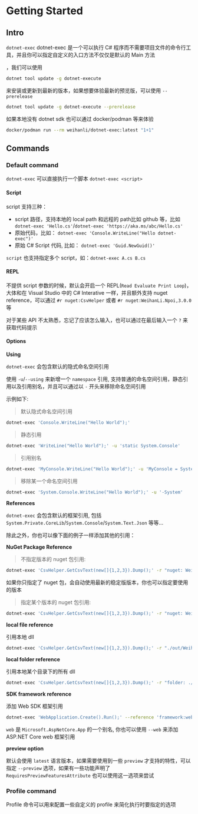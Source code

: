 # Getting Started

## Intro

`dotnet-exec` dotnet-exec 是一个可以执行 C# 程序而不需要项目文件的命令行工具，并且你可以指定自定义的入口方法不仅仅是默认的 Main 方法

，我们可以使用

```sh
dotnet tool update -g dotnet-execute
```

来安装或更新到最新的版本，如果想要体验最新的预览版，可以使用 `--prerelease` 

```sh
dotnet tool update -g dotnet-execute --prerelease
```

如果本地没有 dotnet sdk 也可以通过 docker/podman 等来体验

```sh
docker/podman run --rm weihanli/dotnet-exec:latest "1+1"
```

## Commands

### Default command

`dotnet-exec` 可以直接执行一个脚本 `dotnet-exec <script>` 

#### Script

script 支持三种：

- script 路径，支持本地的 local path 和远程的 path比如 github 等，比如 `dotnet-exec 'Hello.cs'`/`dotnet-exec 'https://aka.ms/abc/Hello.cs'`
- 原始代码，比如： `dotnet-exec 'Console.WriteLine("Hello dotnet-exec")'`
- 原始 C# Script 代码, 比如： `dotnet-exec 'Guid.NewGuid()'`

`script` 也支持指定多个 script，如：`dotnet-exec A.cs B.cs`

#### REPL

不提供 script 参数的时候，默认会开启一个 REPL(`Read Evaluate Print Loop`)，大体和在 Visual Studio 中的 C# Interative 一样，并且额外支持 nuget reference，可以通过 `#r nuget:CsvHelper` 或者 `#r nuget:WeihanLi.Npoi,3.0.0` 等

对于某些 API 不太熟悉，忘记了应该怎么输入，也可以通过在最后输入一个 `?` 来获取代码提示

#### Options

**Using**

`dotnet-exec` 会包含默认的隐式命名空间引用

使用 `-u`/`--using` 来新增一个 `namespace` 引用, 支持普通的命名空间引用，静态引用以及引用别名，并且可以通过以 `-` 开头来移除命名空间引用

示例如下:

> 默认隐式命名空间引用

```sh
dotnet-exec 'Console.WriteLine("Hello World");'
```

> 静态引用

```sh
dotnet-exec 'WriteLine("Hello World");' -u 'static System.Console'
```

> 引用别名

```sh
dotnet-exec 'MyConsole.WriteLine("Hello World");' -u 'MyConsole = System.Console'
```

> 移除某一个命名空间引用

```sh
dotnet-exec 'System.Console.WriteLine("Hello World");' -u '-System'
```

**References**

`dotnet-exec` 会包含默认的框架引用, 包括 `System.Private.CoreLib`/`System.Console`/`System.Text.Json` 等等...

除此之外，你也可以像下面的例子一样添加其他的引用：

**NuGet Package Reference**

> 不指定版本的 nuget 包引用:

```sh
dotnet-exec 'CsvHelper.GetCsvText(new[]{1,2,3}).Dump();' -r "nuget: WeihanLi.Npoi" -u "WeihanLi.Npoi"
```

如果你只指定了 nuget 包，会自动使用最新的稳定版版本，你也可以指定要使用的版本

> 指定某个版本的 nuget 包引用:

```sh
dotnet-exec 'CsvHelper.GetCsvText(new[]{1,2,3}).Dump();' -r "nuget: WeihanLi.Npoi,3.0.0" -u "WeihanLi.Npoi"
```

**local file reference**

引用本地 dll

```sh
dotnet-exec 'CsvHelper.GetCsvText(new[]{1,2,3}).Dump();' -r "./out/WeihanLi.Npoi.dll" -u "WeihanLi.Npoi"
```

**local folder reference**

引用本地某个目录下的所有 dll

```sh
dotnet-exec 'CsvHelper.GetCsvText(new[]{1,2,3}).Dump();' -r "folder: ./out" -u "WeihanLi.Npoi"
```

**SDK framework reference**

添加 Web SDK 框架引用

```sh
dotnet-exec 'WebApplication.Create().Run();' --reference 'framework:web'
```

`web` 是 `Microsoft.AspNetCore.App` 的一个别名, 你也可以使用 `--web` 来添加 ASP.NET Core web 框架引用

**preview option**

默认会使用 `latest` 语言版本，如果需要使用到一些 `preview` 才支持的特性，可以指定 `--preview` 选项，如果有一些功能声明了 `RequiresPreviewFeaturesAttribute` 也可以使用这一选项来尝试

### Profile command

Profile 命令可以用来配置一些自定义的 profile 来简化执行时要指定的选项
